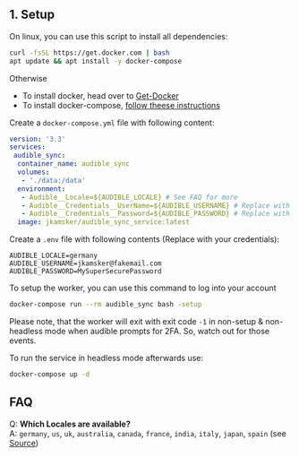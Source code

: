## 1. Setup


On linux, you can use this script to install all dependencies:
```bash
curl -fsSL https://get.docker.com | bash
apt update && apt install -y docker-compose
```

Otherwise
- To install docker, head over to [Get-Docker](https://docs.docker.com/get-docker/)
- To install docker-compose,  [follow theese instructions](https://docs.docker.com/compose/install/)


Create a ``docker-compose.yml`` file with following content:


````yaml
version: '3.3'
services:
 audible_sync:
  container_name: audible_sync
  volumes:
   - './data:/data'
  environment:
   - Audible__Locale=${AUDIBLE_LOCALE} # See FAQ for more
   - Audible__Credentials__UserName=${AUDIBLE_USERNAME} # Replace with your username or use .env
   - Audible__Credentials__Password=${AUDIBLE_PASSWORD} # Replace with your password or use .env
  image: jkamsker/audible_sync_service:latest
````

Create a ``.env`` file with following contents (Replace with your credentials): 
```text
AUDIBLE_LOCALE=germany
AUDIBLE_USERNAME=jkamsker@fakemail.com
AUDIBLE_PASSWORD=MySuperSecurePassword
```

To setup the worker, you can use this command to log into your account
```bash
docker-compose run --rm audible_sync bash -setup
```

Please note, that the worker will exit with exit code ``-1`` in non-setup & non-headless mode when audible prompts for 2FA. So, watch out for those events. </br>

To run the service in headless mode afterwards use:
```bash
docker-compose up -d
```

## FAQ
Q: **Which Locales are available?** </br>
A: ``germany``, ``us``, ``uk``, ``australia``, ``canada``, ``france``,  ``india``, ``italy``, ``japan``, ``spain`` (see [Source](https://github.com/JKamsker/AudibleApi/blob/dbb51c6183db831c2c1b518d613978df6e7d4061/AudibleApi/Localization.cs#L20)) 
